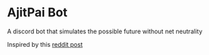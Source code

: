 # AjitPai Bot
<p>A discord bot that simulates the possible future without net neutrality</p>

Inspired by this [reddit post](https://www.reddit.com/r/discordapp/comments/7kc1pa/bot_idea_ajit_pai_bot/)